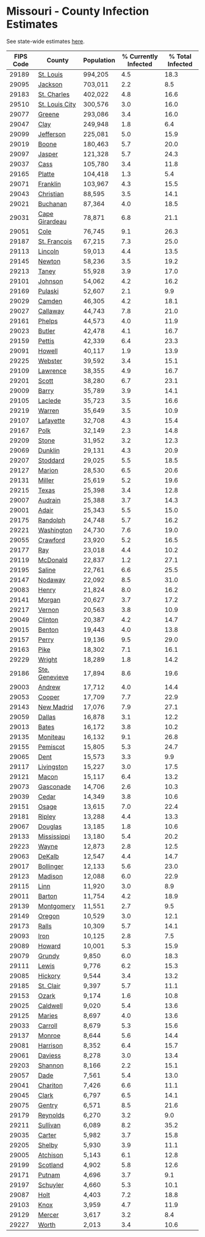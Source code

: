 # Missouri - County Infection Estimates

See state-wide estimates [here](/infections/us-mo).

|   FIPS Code |                           County |   Population |   % Currently Infected |   % Total Infected |
|-------------|----------------------------------|--------------|------------------------|--------------------|
|       29189 |           [St. Louis](st.-louis) |      994,205 |                    4.5 |               18.3 |
|       29095 |               [Jackson](jackson) |      703,011 |                    2.2 |                8.5 |
|       29183 |       [St. Charles](st.-charles) |      402,022 |                    4.8 |               16.6 |
|       29510 | [St. Louis City](st.-louis-city) |      300,576 |                    3.0 |               16.0 |
|       29077 |                 [Greene](greene) |      293,086 |                    3.4 |               16.0 |
|       29047 |                     [Clay](clay) |      249,948 |                    1.8 |                6.4 |
|       29099 |           [Jefferson](jefferson) |      225,081 |                    5.0 |               15.9 |
|       29019 |                   [Boone](boone) |      180,463 |                    5.7 |               20.0 |
|       29097 |                 [Jasper](jasper) |      121,328 |                    5.7 |               24.3 |
|       29037 |                     [Cass](cass) |      105,780 |                    3.4 |               11.8 |
|       29165 |                 [Platte](platte) |      104,418 |                    1.3 |                5.4 |
|       29071 |             [Franklin](franklin) |      103,967 |                    4.3 |               15.5 |
|       29043 |           [Christian](christian) |       88,595 |                    3.5 |               14.1 |
|       29021 |             [Buchanan](buchanan) |       87,364 |                    4.0 |               18.5 |
|       29031 | [Cape Girardeau](cape-girardeau) |       78,871 |                    6.8 |               21.1 |
|       29051 |                     [Cole](cole) |       76,745 |                    9.1 |               26.3 |
|       29187 |     [St. Francois](st.-francois) |       67,215 |                    7.3 |               25.0 |
|       29113 |               [Lincoln](lincoln) |       59,013 |                    4.4 |               13.5 |
|       29145 |                 [Newton](newton) |       58,236 |                    3.5 |               19.2 |
|       29213 |                   [Taney](taney) |       55,928 |                    3.9 |               17.0 |
|       29101 |               [Johnson](johnson) |       54,062 |                    4.2 |               16.2 |
|       29169 |               [Pulaski](pulaski) |       52,607 |                    2.1 |                9.9 |
|       29029 |                 [Camden](camden) |       46,305 |                    4.2 |               18.1 |
|       29027 |             [Callaway](callaway) |       44,743 |                    7.8 |               21.0 |
|       29161 |                 [Phelps](phelps) |       44,573 |                    4.0 |               11.9 |
|       29023 |                 [Butler](butler) |       42,478 |                    4.1 |               16.7 |
|       29159 |                 [Pettis](pettis) |       42,339 |                    6.4 |               23.3 |
|       29091 |                 [Howell](howell) |       40,117 |                    1.9 |               13.9 |
|       29225 |               [Webster](webster) |       39,592 |                    3.4 |               15.1 |
|       29109 |             [Lawrence](lawrence) |       38,355 |                    4.9 |               16.7 |
|       29201 |                   [Scott](scott) |       38,280 |                    6.7 |               23.1 |
|       29009 |                   [Barry](barry) |       35,789 |                    3.9 |               14.1 |
|       29105 |               [Laclede](laclede) |       35,723 |                    3.5 |               16.6 |
|       29219 |                 [Warren](warren) |       35,649 |                    3.5 |               10.9 |
|       29107 |           [Lafayette](lafayette) |       32,708 |                    4.3 |               15.4 |
|       29167 |                     [Polk](polk) |       32,149 |                    2.3 |               14.8 |
|       29209 |                   [Stone](stone) |       31,952 |                    3.2 |               12.3 |
|       29069 |               [Dunklin](dunklin) |       29,131 |                    4.3 |               20.9 |
|       29207 |             [Stoddard](stoddard) |       29,025 |                    5.5 |               18.5 |
|       29127 |                 [Marion](marion) |       28,530 |                    6.5 |               20.6 |
|       29131 |                 [Miller](miller) |       25,619 |                    5.2 |               19.6 |
|       29215 |                   [Texas](texas) |       25,398 |                    3.4 |               12.8 |
|       29007 |               [Audrain](audrain) |       25,388 |                    3.7 |               14.3 |
|       29001 |                   [Adair](adair) |       25,343 |                    5.5 |               15.0 |
|       29175 |             [Randolph](randolph) |       24,748 |                    5.7 |               16.2 |
|       29221 |         [Washington](washington) |       24,730 |                    7.6 |               19.0 |
|       29055 |             [Crawford](crawford) |       23,920 |                    5.2 |               16.5 |
|       29177 |                       [Ray](ray) |       23,018 |                    4.4 |               10.2 |
|       29119 |             [McDonald](mcdonald) |       22,837 |                    1.2 |               27.1 |
|       29195 |                 [Saline](saline) |       22,761 |                    6.6 |               25.5 |
|       29147 |               [Nodaway](nodaway) |       22,092 |                    8.5 |               31.0 |
|       29083 |                   [Henry](henry) |       21,824 |                    8.0 |               16.2 |
|       29141 |                 [Morgan](morgan) |       20,627 |                    3.7 |               17.2 |
|       29217 |                 [Vernon](vernon) |       20,563 |                    3.8 |               10.9 |
|       29049 |               [Clinton](clinton) |       20,387 |                    4.2 |               14.7 |
|       29015 |                 [Benton](benton) |       19,443 |                    4.0 |               13.8 |
|       29157 |                   [Perry](perry) |       19,136 |                    9.5 |               29.0 |
|       29163 |                     [Pike](pike) |       18,302 |                    7.1 |               16.1 |
|       29229 |                 [Wright](wright) |       18,289 |                    1.8 |               14.2 |
|       29186 | [Ste. Genevieve](ste.-genevieve) |       17,894 |                    8.6 |               19.6 |
|       29003 |                 [Andrew](andrew) |       17,712 |                    4.0 |               14.4 |
|       29053 |                 [Cooper](cooper) |       17,709 |                    7.7 |               22.9 |
|       29143 |         [New Madrid](new-madrid) |       17,076 |                    7.9 |               27.1 |
|       29059 |                 [Dallas](dallas) |       16,878 |                    3.1 |               12.2 |
|       29013 |                   [Bates](bates) |       16,172 |                    3.8 |               10.2 |
|       29135 |             [Moniteau](moniteau) |       16,132 |                    9.1 |               26.8 |
|       29155 |             [Pemiscot](pemiscot) |       15,805 |                    5.3 |               24.7 |
|       29065 |                     [Dent](dent) |       15,573 |                    3.3 |                9.9 |
|       29117 |         [Livingston](livingston) |       15,227 |                    3.0 |               17.5 |
|       29121 |                   [Macon](macon) |       15,117 |                    6.4 |               13.2 |
|       29073 |           [Gasconade](gasconade) |       14,706 |                    2.6 |               10.3 |
|       29039 |                   [Cedar](cedar) |       14,349 |                    3.8 |               10.6 |
|       29151 |                   [Osage](osage) |       13,615 |                    7.0 |               22.4 |
|       29181 |                 [Ripley](ripley) |       13,288 |                    4.4 |               13.3 |
|       29067 |               [Douglas](douglas) |       13,185 |                    1.8 |               10.6 |
|       29133 |       [Mississippi](mississippi) |       13,180 |                    5.4 |               20.2 |
|       29223 |                   [Wayne](wayne) |       12,873 |                    2.8 |               12.5 |
|       29063 |                 [DeKalb](dekalb) |       12,547 |                    4.4 |               14.7 |
|       29017 |           [Bollinger](bollinger) |       12,133 |                    5.6 |               23.0 |
|       29123 |               [Madison](madison) |       12,088 |                    6.0 |               22.9 |
|       29115 |                     [Linn](linn) |       11,920 |                    3.0 |                8.9 |
|       29011 |                 [Barton](barton) |       11,754 |                    4.2 |               18.9 |
|       29139 |         [Montgomery](montgomery) |       11,551 |                    2.7 |                9.5 |
|       29149 |                 [Oregon](oregon) |       10,529 |                    3.0 |               12.1 |
|       29173 |                   [Ralls](ralls) |       10,309 |                    5.7 |               14.1 |
|       29093 |                     [Iron](iron) |       10,125 |                    2.8 |                7.5 |
|       29089 |                 [Howard](howard) |       10,001 |                    5.3 |               15.9 |
|       29079 |                 [Grundy](grundy) |        9,850 |                    6.0 |               18.3 |
|       29111 |                   [Lewis](lewis) |        9,776 |                    6.2 |               15.3 |
|       29085 |               [Hickory](hickory) |        9,544 |                    3.4 |               13.2 |
|       29185 |           [St. Clair](st.-clair) |        9,397 |                    5.7 |               11.1 |
|       29153 |                   [Ozark](ozark) |        9,174 |                    1.6 |               10.8 |
|       29025 |             [Caldwell](caldwell) |        9,020 |                    5.4 |               13.6 |
|       29125 |                 [Maries](maries) |        8,697 |                    4.0 |               13.6 |
|       29033 |               [Carroll](carroll) |        8,679 |                    5.3 |               15.6 |
|       29137 |                 [Monroe](monroe) |        8,644 |                    5.6 |               14.4 |
|       29081 |             [Harrison](harrison) |        8,352 |                    6.4 |               15.7 |
|       29061 |               [Daviess](daviess) |        8,278 |                    3.0 |               13.4 |
|       29203 |               [Shannon](shannon) |        8,166 |                    2.2 |               15.1 |
|       29057 |                     [Dade](dade) |        7,561 |                    5.4 |               13.0 |
|       29041 |             [Chariton](chariton) |        7,426 |                    6.6 |               11.1 |
|       29045 |                   [Clark](clark) |        6,797 |                    6.5 |               14.1 |
|       29075 |                 [Gentry](gentry) |        6,571 |                    8.5 |               21.6 |
|       29179 |             [Reynolds](reynolds) |        6,270 |                    3.2 |                9.0 |
|       29211 |             [Sullivan](sullivan) |        6,089 |                    8.2 |               35.2 |
|       29035 |                 [Carter](carter) |        5,982 |                    3.7 |               15.8 |
|       29205 |                 [Shelby](shelby) |        5,930 |                    3.9 |               11.1 |
|       29005 |             [Atchison](atchison) |        5,143 |                    6.1 |               12.8 |
|       29199 |             [Scotland](scotland) |        4,902 |                    5.8 |               12.6 |
|       29171 |                 [Putnam](putnam) |        4,696 |                    3.7 |                9.1 |
|       29197 |             [Schuyler](schuyler) |        4,660 |                    5.3 |               10.1 |
|       29087 |                     [Holt](holt) |        4,403 |                    7.2 |               18.8 |
|       29103 |                     [Knox](knox) |        3,959 |                    4.7 |               11.9 |
|       29129 |                 [Mercer](mercer) |        3,617 |                    3.2 |                8.4 |
|       29227 |                   [Worth](worth) |        2,013 |                    3.4 |               10.6 |